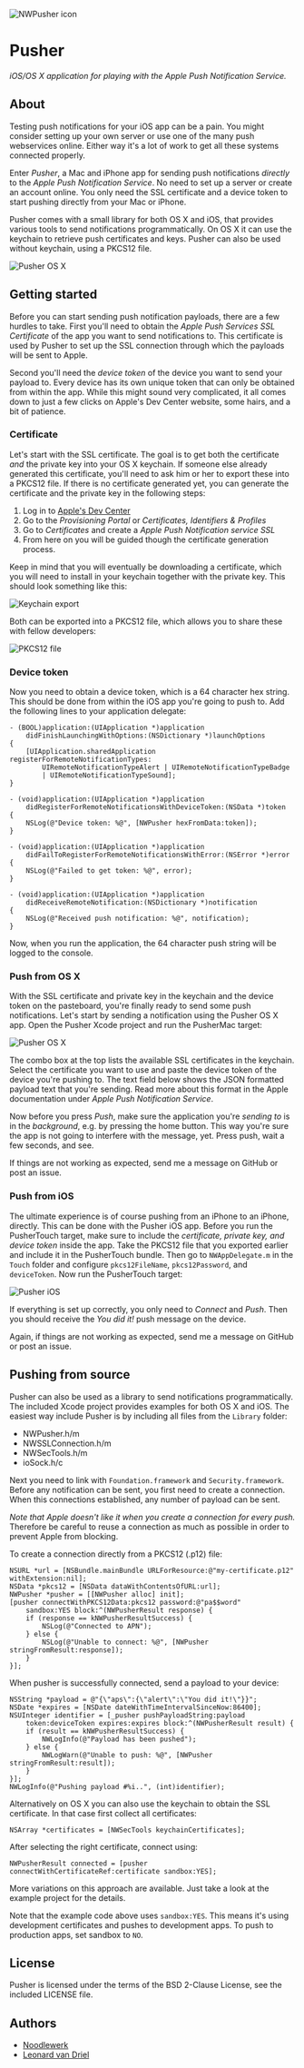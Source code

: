 ![NWPusher icon](Touch/Icon@2x.png)

Pusher
======

*iOS/OS X application for playing with the Apple Push Notification Service.*


About
-----
Testing push notifications for your iOS app can be a pain. You might consider setting up your own server or use one of the many push webservices online. Either way it's a lot of work to get all these systems connected properly.

Enter *Pusher*, a Mac and iPhone app for sending push notifications *directly* to the *Apple Push Notification Service*. No need to set up a server or create an account online. You only need the SSL certificate and a device token to start pushing directly from your Mac or iPhone.

Pusher comes with a small library for both OS X and iOS, that provides various tools to send notifications programmatically. On OS X it can use the keychain to retrieve push certificates and keys. Pusher can also be used without keychain, using a PKCS12 file.

![Pusher OS X](Docs/osx.png)


Getting started
---------------
Before you can start sending push notification payloads, there are a few hurdles to take. First you'll need to obtain the *Apple Push Services SSL Certificate* of the app you want to send notifications to. This certificate is used by Pusher to set up the SSL connection through which the payloads will be sent to Apple.

Second you'll need the *device token* of the device you want to send your payload to. Every device has its own unique token that can only be obtained from within the app. While this might sound very complicated, it all comes down to just a few clicks on Apple's Dev Center website, some hairs, and a bit of patience.

### Certificate
Let's start with the SSL certificate. The goal is to get both the certificate *and* the private key into your OS X keychain. If someone else already generated this certificate, you'll need to ask him or her to export these into a PKCS12 file. If there is no certificate generated yet, you can generate the certificate and the private key in the following steps:

1. Log in to [Apple's Dev Center](https://developer.apple.com)
2. Go to the *Provisioning Portal* or *Certificates, Identifiers & Profiles*
3. Go to *Certificates* and create a *Apple Push Notification service SSL*
4. From here on you will be guided though the certificate generation process.

Keep in mind that you will eventually be downloading a certificate, which you will need to install in your keychain together with the private key. This should look something like this:

![Keychain export](Docs/keychain1.png)

Both can be exported into a PKCS12 file, which allows you to share these with fellow developers:

![PKCS12 file](Docs/keychain2.png)

### Device token
Now you need to obtain a device token, which is a 64 character hex string. This should be done from within the iOS app you're going to push to. Add the following lines to your application delegate:

    - (BOOL)application:(UIApplication *)application
        didFinishLaunchingWithOptions:(NSDictionary *)launchOptions
    {
        [UIApplication.sharedApplication  registerForRemoteNotificationTypes:
            UIRemoteNotificationTypeAlert | UIRemoteNotificationTypeBadge
            | UIRemoteNotificationTypeSound];
    }

    - (void)application:(UIApplication *)application 
        didRegisterForRemoteNotificationsWithDeviceToken:(NSData *)token
    {
        NSLog(@"Device token: %@", [NWPusher hexFromData:token]);
    }

    - (void)application:(UIApplication *)application 
        didFailToRegisterForRemoteNotificationsWithError:(NSError *)error
    {
        NSLog(@"Failed to get token: %@", error);
    }

    - (void)application:(UIApplication *)application 
        didReceiveRemoteNotification:(NSDictionary *)notification
    {
        NSLog(@"Received push notification: %@", notification);
    }

Now, when you run the application, the 64 character push string will be logged to the console.

### Push from OS X
With the SSL certificate and private key in the keychain and the device token on the pasteboard, you're finally ready to send some push notifications. Let's start by sending a notification using the Pusher OS X app. Open the Pusher Xcode project and run the PusherMac target:

![Pusher OS X](Docs/osx.png)

The combo box at the top lists the available SSL certificates in the keychain. Select the certificate you want to use and paste the device token of the device you're pushing to. The text field below shows the JSON formatted payload text that you're sending. Read more about this format in the Apple documentation under *Apple Push Notification Service*.

Now before you press *Push*, make sure the application you're *sending to* is in the *background*, e.g. by pressing the home button. This way you're sure the app is not going to interfere with the message, yet. Press push, wait a few seconds, and see.

If things are not working as expected, send me a message on GitHub or post an issue.

### Push from iOS
The ultimate experience is of course pushing from an iPhone to an iPhone, directly. This can be done with the Pusher iOS app. Before you run the PusherTouch target, make sure to include the *certificate, private key, and device token* inside the app. Take the PKCS12 file that you exported earlier and include it in the PusherTouch bundle. Then go to `NWAppDelegate.m` in the `Touch` folder and configure `pkcs12FileName`, `pkcs12Password`, and `deviceToken`. Now run the PusherTouch target:

![Pusher iOS](Docs/ios.png)

If everything is set up correctly, you only need to *Connect* and *Push*. Then you should receive the *You did it!* push message on the device.

Again, if things are not working as expected, send me a message on GitHub or post an issue.


Pushing from source
-------------------
Pusher can also be used as a library to send notifications programmatically. The included Xcode project provides examples for both OS X and iOS. The easiest way include Pusher is by including all files from the `Library` folder:

 - NWPusher.h/m
 - NWSSLConnection.h/m
 - NWSecTools.h/m
 - ioSock.h/c

Next you need to link with `Foundation.framework` and `Security.framework`. Before any notification can be sent, you first need to create a connection. When this connections established, any number of payload can be sent.

*Note that Apple doesn't like it when you create a connection for every push.* Therefore be careful to reuse a connection as much as possible in order to prevent Apple from blocking.

To create a connection directly from a PKCS12 (.p12) file:

    NSURL *url = [NSBundle.mainBundle URLForResource:@"my-certificate.p12" withExtension:nil];
    NSData *pkcs12 = [NSData dataWithContentsOfURL:url];
    NWPusher *pusher = [[NWPusher alloc] init];
    [pusher connectWithPKCS12Data:pkcs12 password:@"pa$$word"
        sandbox:YES block:^(NWPusherResult response) {
        if (response == kNWPusherResultSuccess) {
            NSLog(@"Connected to APN");
        } else {
            NSLog(@"Unable to connect: %@", [NWPusher stringFromResult:response]);
        }
    }];

When pusher is successfully connected, send a payload to your device:

    NSString *payload = @"{\"aps\":{\"alert\":\"You did it!\"}}";
    NSDate *expires = [NSDate dateWithTimeIntervalSinceNow:86400];
    NSUInteger identifier = [_pusher pushPayloadString:payload 
        token:deviceToken expires:expires block:^(NWPusherResult result) {
        if (result == kNWPusherResultSuccess) {
            NWLogInfo(@"Payload has been pushed");
        } else {
            NWLogWarn(@"Unable to push: %@", [NWPusher stringFromResult:result]);
        }
    }];
    NWLogInfo(@"Pushing payload #%i..", (int)identifier);

Alternatively on OS X you can also use the keychain to obtain the SSL certificate. In that case first collect all certificates:

    NSArray *certificates = [NWSecTools keychainCertificates];
    
After selecting the right certificate, connect using:

    NWPusherResult connected = [pusher connectWithCertificateRef:certificate sandbox:YES];

More variations on this approach are available. Just take a look at the example project for the details.

Note that the example code above uses `sandbox:YES`. This means it's using development certificates and pushes to development apps. To push to production apps, set sandbox to `NO`.


License
-------
Pusher is licensed under the terms of the BSD 2-Clause License, see the included LICENSE file.


Authors
-------
- [Noodlewerk](http://www.noodlewerk.com/)
- [Leonard van Driel](http://www.leonardvandriel.nl/)
